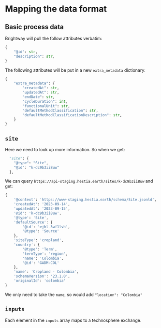 # Mapping the data format

## Basic process data

Brightway will pull the follow attributes verbatim:

```python
{
    "@id": str,
    "description": str,
}
```

The following attributes will be put in a new `extra_metadata` dictionary:

```python
{
    "extra_metadata": {
        "createdAt": str,
        "updatedAt": str,
        "endDate": str,
        "cycleDuration": int,
        "functionalUnit": str,
        "defaultMethodClassification": str,
        "defaultMethodClassificationDescription": str,
    }
}
```

## `site`

Here we need to look up more information. So when we get:

```python
  "site": {
    "@type": "Site",
    "@id": "k-dc9b3ii8uw"
  },
```

We can query `https://api-staging.hestia.earth/sites/k-dc9b3ii8uw` and get:

```python
{
    '@context': 'https://www-staging.hestia.earth/schema/Site.jsonld',
    'createdAt': '2023-09-14',
    'updatedAt': '2023-09-15',
    '@id': 'k-dc9b3ii8uw',
    '@type': 'Site',
    'defaultSource': {
        '@id': 'ejhl-3wf1lvh',
        '@type': 'Source'
    },
    'siteType': 'cropland',
    'country': {
        '@type': 'Term',
        'termType': 'region',
        'name': 'Colombia',
        '@id': 'GADM-COL'
    },
    'name': 'Cropland - Colombia',
    'schemaVersion': '23.1.0',
    'originalId': 'colombia'
}
 ```

 We only need to take the `name`, so would add `"location": "Colombia"`

## `inputs`

Each element in the `inputs` array maps to a technosphere exchange.
